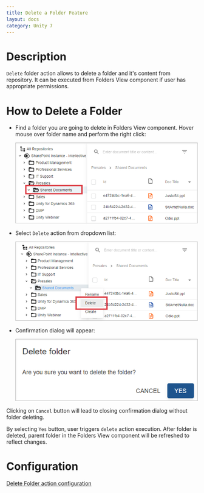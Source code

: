 ```yaml
---
title: Delete a Folder Feature
layout: docs
category: Unity 7
---
```

# Description

`Delete` folder action allows to delete a folder and it's content from repository. It can be executed from Folders View component if user has appropriate permissions. 

# How to Delete a Folder

- Find a folder you are going to delete in Folders View component. Hover mouse over folder name and perform the right click:

  ![Folder actions button](./delete-folder/images/react-ui-image1.png)

- Select `Delete` action from dropdown list:

  ![Delete action menu](./delete-folder/images/react-ui-image2.png)

- Confirmation dialog will appear:

  ![Confirmation dialog](./delete-folder/images/react-ui-image3.png)

Clicking on `Cancel` button will lead to closing confirmation dialog without folder deleting.

By selecting `Yes` button, user triggers `delete` action execution. After folder is deleted, parent folder in the Folders View component will be refreshed to reflect changes. 

# Configuration

[Delete Folder action configuration](../../configuration/actions/delete-folder)
